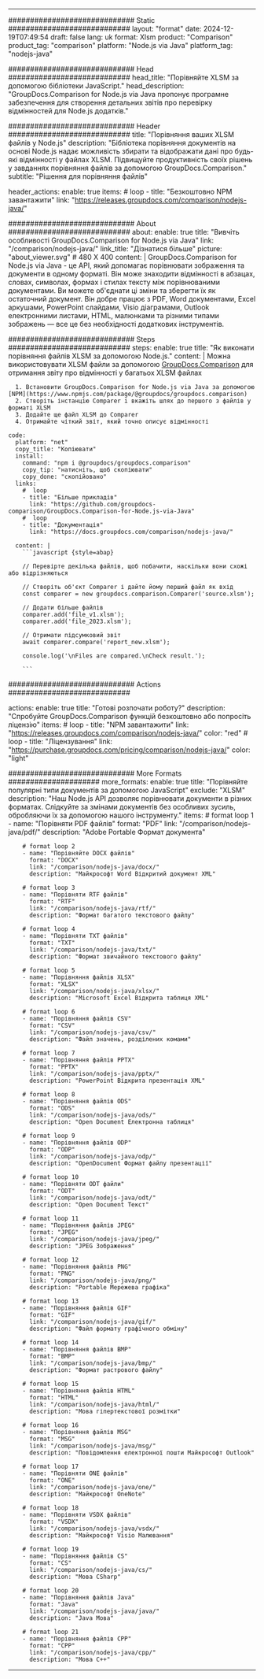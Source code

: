 
---
############################# Static ############################
layout: "format"
date:  2024-12-19T07:49:54
draft: false
lang: uk
format: Xlsm
product: "Comparison"
product_tag: "comparison"
platform: "Node.js via Java"
platform_tag: "nodejs-java"

############################# Head ############################
head_title: "Порівняйте XLSM за допомогою бібліотеки JavaScript."
head_description: "GroupDocs.Comparison for Node.js via Java пропонує програмне забезпечення для створення детальних звітів про перевірку відмінностей для Node.js додатків."

############################# Header ############################
title: "Порівняння ваших XLSM файлів у Node.js" 
description: "Бібліотека порівняння документів на основі Node.js надає можливість збирати та відображати дані про будь-які відмінності у файлах XLSM. Підвищуйте продуктивність своїх рішень у завданнях порівняння файлів за допомогою GroupDocs.Comparison."
subtitle: "Рішення для порівняння файлів" 

header_actions:
  enable: true
  items:
    #  loop
    - title: "Безкоштовно NPM завантажити"
      link: "https://releases.groupdocs.com/comparison/nodejs-java/"
      
############################# About ############################
about:
    enable: true
    title: "Вивчіть особливості GroupDocs.Comparison for Node.js via Java"
    link: "/comparison/nodejs-java/"
    link_title: "Дізнатися більше"
    picture: "about_viewer.svg" # 480 X 400
    content: |
       GroupDocs.Comparison for Node.js via Java - це API, який допомагає порівнювати зображення та документи в одному форматі. Він може знаходити відмінності в абзацах, словах, символах, формах і стилах тексту між порівнюваними документами. Ви можете об'єднати ці зміни та зберегти їх як остаточний документ. Він добре працює з PDF, Word документами, Excel аркушами, PowerPoint слайдами, Visio діаграмами, Outlook електронними листами, HTML, малюнками та різними типами зображень — все це без необхідності додаткових інструментів.

############################# Steps ############################
steps:
    enable: true
    title: "Як виконати порівняння файлів XLSM за допомогою Node.js."
    content: |
      Можна використовувати XLSM файли за допомогою [GroupDocs.Comparison](https://products.groupdocs.com/comparison/nodejs-java/) для отримання звіту про відмінності у багатьох XLSM файлах
      
      1. Встановити GroupDocs.Comparison for Node.js via Java за допомогою [NPM](https://www.npmjs.com/package/@groupdocs/groupdocs.comparison)
      2. Створіть інстанцію Comparer і вкажіть шлях до першого з файлів у форматі XLSM
      3. Додайте ще файл XLSM до Comparer
      4. Отримайте чіткий звіт, який точно описує відмінності
   
    code:
      platform: "net"
      copy_title: "Копіювати"
      install:
        command: "npm i @groupdocs/groupdocs.comparison"
        copy_tip: "натисніть, щоб скопіювати"
        copy_done: "скопійовано"
      links:
        #  loop
        - title: "Більше прикладів"
          link: "https://github.com/groupdocs-comparison/GroupDocs.Comparison-for-Node.js-via-Java"
        #  loop
        - title: "Документація"
          link: "https://docs.groupdocs.com/comparison/nodejs-java/"
          
      content: |
        ```javascript {style=abap}

        // Перевірте декілька файлів, щоб побачити, наскільки вони схожі або відрізняються

        // Створіть об'єкт Comparer і дайте йому перший файл як вхід
        const comparer = new groupdocs.comparison.Comparer('source.xlsm');

        // Додати більше файлів
        comparer.add('file_v1.xlsm');
        comparer.add('file_2023.xlsm');

        // Отримати підсумковий звіт
        await comparer.compare('report_new.xlsm');

        console.log('\nFiles are compared.\nCheck result.');

        ```            

############################# Actions ############################

actions:
  enable: true
  title: "Готові розпочати роботу?"
  description: "Спробуйте GroupDocs.Comparison функцій безкоштовно або попросіть ліцензію"
  items:
    #  loop
    - title: "NPM завантажити"
      link: "https://releases.groupdocs.com/comparison/nodejs-java/"
      color: "red"
        #  loop
    - title: "Ліцензування"
      link: "https://purchase.groupdocs.com/pricing/comparison/nodejs-java/"
      color: "light"


############################# More Formats #####################
more_formats:
    enable: true
    title: "Порівняйте популярні типи документів за допомогою JavaScript"
    exclude: "XLSM"
    description: "Наш Node.js API дозволяє порівнювати документи в різних форматах. Слідкуйте за змінами документів без особливих зусиль, обробляючи їх за допомогою нашого інструменту."
    items: 
        # format loop 1
        - name: "Порівняти PDF файлів"
          format: "PDF"
          link: "/comparison/nodejs-java/pdf/"
          description: "Adobe Portable Формат документа"

        # format loop 2
        - name: "Порівняйте DOCX файлів"
          format: "DOCX"
          link: "/comparison/nodejs-java/docx/"
          description: "Майкрософт Word Відкритий документ XML"

        # format loop 3
        - name: "Порівняти RTF файлів"
          format: "RTF"
          link: "/comparison/nodejs-java/rtf/"
          description: "Формат багатого текстового файлу"

        # format loop 4
        - name: "Порівняти TXT файлів"
          format: "TXT"
          link: "/comparison/nodejs-java/txt/"
          description: "Формат звичайного текстового файлу"

        # format loop 5
        - name: "Порівняння файлів XLSX"
          format: "XLSX"
          link: "/comparison/nodejs-java/xlsx/"
          description: "Microsoft Excel Відкрита таблиця XML"

        # format loop 6
        - name: "Порівняння файлів CSV"
          format: "CSV"
          link: "/comparison/nodejs-java/csv/"
          description: "Файл значень, розділених комами"

        # format loop 7
        - name: "Порівняння файлів PPTX"
          format: "PPTX"
          link: "/comparison/nodejs-java/pptx/"
          description: "PowerPoint Відкрита презентація XML"

        # format loop 8
        - name: "Порівняння файлів ODS"
          format: "ODS"
          link: "/comparison/nodejs-java/ods/"
          description: "Open Document Електронна таблиця"

        # format loop 9
        - name: "Порівняння файлів ODP"
          format: "ODP"
          link: "/comparison/nodejs-java/odp/"
          description: "OpenDocument Формат файлу презентації"

        # format loop 10
        - name: "Порівняти ODT файли"
          format: "ODT"
          link: "/comparison/nodejs-java/odt/"
          description: "Open Document Текст"

        # format loop 11
        - name: "Порівняння файлів JPEG"
          format: "JPEG"
          link: "/comparison/nodejs-java/jpeg/"
          description: "JPEG Зображення"

        # format loop 12
        - name: "Порівняння файлів PNG"
          format: "PNG"
          link: "/comparison/nodejs-java/png/"
          description: "Portable Мережева графіка"

        # format loop 13
        - name: "Порівняння файлів GIF"
          format: "GIF"
          link: "/comparison/nodejs-java/gif/"
          description: "Файл формату графічного обміну"

        # format loop 14
        - name: "Порівняння файлів BMP"
          format: "BMP"
          link: "/comparison/nodejs-java/bmp/"
          description: "Формат растрового файлу"

        # format loop 15
        - name: "Порівняння файлів HTML"
          format: "HTML"
          link: "/comparison/nodejs-java/html/"
          description: "Мова гіпертекстової розмітки"

        # format loop 16
        - name: "Порівняння файлів MSG"
          format: "MSG"
          link: "/comparison/nodejs-java/msg/"
          description: "Повідомлення електронної пошти Майкрософт Outlook"

        # format loop 17
        - name: "Порівняти ONE файлів"
          format: "ONE"
          link: "/comparison/nodejs-java/one/"
          description: "Майкрософт OneNote"

        # format loop 18
        - name: "Порівняти VSDX файлів"
          format: "VSDX"
          link: "/comparison/nodejs-java/vsdx/"
          description: "Майкрософт Visio Малювання"

        # format loop 19
        - name: "Порівняння файлів CS"
          format: "CS"
          link: "/comparison/nodejs-java/cs/"
          description: "Мова CSharp"

        # format loop 20
        - name: "Порівняння файлів Java"
          format: "Java"
          link: "/comparison/nodejs-java/java/"
          description: "Java Мова"
          
        # format loop 21
        - name: "Порівняння файлів CPP"
          format: "CPP"
          link: "/comparison/nodejs-java/cpp/"
          description: "Мова C++"
---